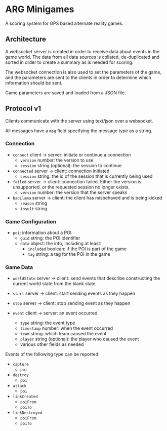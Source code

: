 ARG Minigames
=============

A scoring system for GPS based alternate reality games.

Architecture
------------

A websocket server is created in order to receive data about events in the game world. 
The data from all data sources is collated, de-duplicated and sorted in order to create
a summary as is needed for scoring.

The websocket connection is also used to set the parameters of the game, and the parameters
are sent to the clients in order to determine which information should be sent.

Game parameters are saved and loaded from a JSON file.

Protocol v1
--------

Clients communicate with the server using text/json over a websocket.

All messages have a `msg` field specifying the message type as a string.

### Connection

- `connect` client -> server: initiate or continue a connection
    - `version` number: the version to use
    - `session` string (optional): the session to continue
- `connected` server -> client: connection initiated
    - `session` string: the id of the session that is currently being used
- `failed` server -> client: connection failed. Either the version is unsupported, or the requested
    session no longer exists.
    - `version` number: the version that the server speaks
- `badLlama` server -> client: the client has misbehaved and is being kicked
    - `reason` string
    - `insult` string

### Game Configuration

- `poi`: information about a POI
    - `guid` string: the POI identifier
    - `data` object: the info, including at least:
        - `included` boolean: if the POI is part of the game
        - `tag` string: a tag for the POI in the game
    
### Game Data

- `worldState` server -> client: send events that describe constructing the current world state
    from the blank state
    
- `start` server -> client: start sending events as they happen 

- `stop` server -> client: stop sending event as they happen

- `event` client -> server: an event occurred
    - `type` string: the event type
    - `timestamp` number: when the event occurred
    - `team` string: which team caused the event
    - `player` string (optional): the player who caused the event
    - various other fields as needed

Events of the following type can be reported:

- `capture`
    - `poi`
- `destroy`
    - `poi`
- `attack`
    - `poi`
- `linkCreated`
    - `poiFrom`
    - `poiTo`
- `linkDestroyed`
    - `poiFrom`
    - `poiTo`

